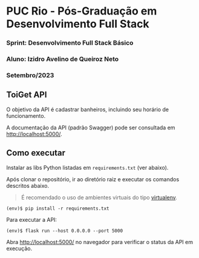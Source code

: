 # PUC Rio - Pós-Graduação em Desenvolvimento Full Stack
### Sprint: Desenvolvimento Full Stack Básico
### Aluno: Izidro Avelino de Queiroz Neto
### Setembro/2023

## ToiGet API

O objetivo da API é cadastrar banheiros, incluindo seu horário de funcionamento. 

A documentação da API (padrão Swagger) pode ser consultada em [http://localhost:5000/](http://localhost:5000/).

## Como executar 


Instalar as libs Python listadas em `requirements.txt` (ver abaixo). 

Após clonar o repositório, ir ao diretório raiz e executar os comandos descritos abaixo.

> É recomendado o uso de ambientes virtuais do tipo [virtualenv](https://virtualenv.pypa.io/en/latest/installation.html).

```
(env)$ pip install -r requirements.txt
```

Para executar a API:

```
(env)$ flask run --host 0.0.0.0 --port 5000
```


Abra [http://localhost:5000/](http://localhost:5000/) no navegador para verificar o status da API em execução.
